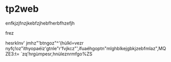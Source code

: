 # tp2web
enfkjzjfnzjkebfzjhebfherbfhzefjh

frez

hesrklnv' jmhz"'btngoz"^'(hùlkl=vezr nyfç!oz"ithyopaéiz'gtnle"r'fvjkcz"',ifuaéhgoptn"mlghblkejgbkjzebfmlaz",MQZE3:t=
`zq'hrgùmpesr,hnùleznrmfgo%ZS
